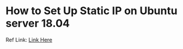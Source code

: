 # How to Set Up Static IP on Ubuntu server 18.04

Ref Link: [Link Here](https://devicetests.com/fixing-start-job-running-wait-network-configured-error-ubuntu-server)
